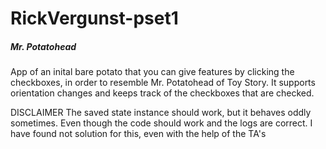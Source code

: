 # RickVergunst-pset1

##### Mr. Potatohead

App of an inital bare potato that you can give features by clicking the checkboxes, 
in order to resemble Mr. Potatohead of Toy Story.
It supports orientation changes and keeps track of the checkboxes that are checked.

DISCLAIMER
The saved state instance should work, but it behaves oddly sometimes. Even though the code should work and the logs are correct.
I have found not solution for this, even with the help of the TA's

